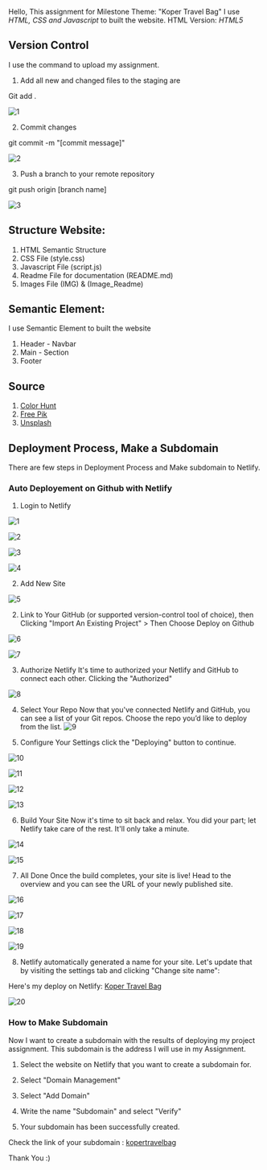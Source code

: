 Hello, This assignment for Milestone
Theme: "Koper Travel Bag"
I use _HTML, CSS and Javascript_ to built the website.
HTML Version: _HTML5_

## Version Control
I use the command to upload my assignment.
1. Add all new and changed files to the staging are

Git add .

![1](/Image_Readme/gitadd.png)

2. Commit changes

git commit -m "[commit message]"

![2](/Image_Readme/gitcommit.png)

3. Push a branch to your remote repository

git push origin [branch name]

![3](/Image_Readme/gitpush.png)

## Structure Website:

1. HTML Semantic Structure
2. CSS File (style.css)
3. Javascript File (script.js)
4. Readme File for documentation (README.md)
5. Images File (IMG) & (Image_Readme)

## Semantic Element:

I use Semantic Element to built the website
1. Header - Navbar
2. Main - Section
3. Footer

## Source

1. [Color Hunt](https://colorhunt.co/)
2. [Free Pik](https://www.freepik.com)
3. [Unsplash](https://unsplash.com/)


## Deployment Process, Make a Subdomain

There are few steps in Deployment Process and Make subdomain to Netlify.


### Auto Deployement on Github with Netlify

1. Login to Netlify

![1](/Image_Readme/1.png)

![2](/Image_Readme/2.png)

![3](/Image_Readme/3.png)

![4](/Image_Readme/4.png)


2. Add New Site

![5](/Image_Readme/5.png)

2. Link to Your GitHub (or supported version-control tool of choice), then Clicking "Import An Existing Project" > Then Choose Deploy on Github

![6](/Image_Readme/6.png)

![7](/Image_Readme/7.png)

3. Authorize Netlify It's time to authorized your Netlify and GitHub to connect each other. Clicking the "Authorized"

![8](/Image_Readme/8.png)

4. Select Your Repo Now that you've connected Netlify and GitHub, you can see a list of your Git repos. Choose the repo you’d like to deploy from the list.
![9](/Image_Readme/9.png)

5. Configure Your Settings click the "Deploying" button to continue.

![10](/Image_Readme/10.png)

![11](/Image_Readme/11.png)

![12](/Image_Readme/12.png)

![13](/Image_Readme/13.png)

6. Build Your Site Now it's time to sit back and relax. You did your part; let Netlify take care of the rest. It'll only take a minute.

![14](/Image_Readme/14.png)

![15](/Image_Readme/6.png)

7. All Done Once the build completes, your site is live! Head to the overview and you can see the URL of your newly published site.

![16](/Image_Readme/16.png)

![17](/Image_Readme/17.png)

![18](/Image_Readme/18.png)

![19](/Image_Readme/19.png)

8. Netlify automatically generated a name for your site. Let's update that by visiting the settings tab and clicking "Change site name":

Here's my deploy on Netlify:
[Koper Travel Bag](https://kopertravelbag.netlify.app//)

![20](/Image_Readme/20.png)

### How to Make Subdomain

Now I want to create a subdomain with the results of deploying my project assignment. This subdomain is the address I will use in my Assignment.

1. Select the website on Netlify that you want to create a subdomain for.



2. Select "Domain Management"



3. Select "Add Domain"



4. Write the name "Subdomain" and select "Verify"




5. Your subdomain has been successfully created.



Check the link of your subdomain : [kopertravelbag](http://melodymusiccourse.noviairawati.site/)

Thank You :)